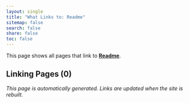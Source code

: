 ```yaml
---
layout: single
title: "What Links to: Readme"
sitemap: false
search: false
share: false
toc: false
---
```


This page shows all pages that link to **[Readme](/vendor/bundle/ruby/3.1.0/gems/jekyll-theme-merlot-0.2.0/README/)**.

## Linking Pages (0)


*This page is automatically generated. Links are updated when the site is rebuilt.*
